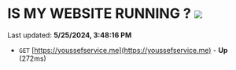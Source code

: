 # IS MY WEBSITE RUNNING ? [![](https://img.shields.io/static/v1?label=Sponsor&message=%E2%9D%A4&logo=GitHub&color=%23fe8e86)](https://github.com/sponsors/<username>)

Last updated: **5/25/2024, 3:48:16 PM**

- `GET` [https://youssefservice.me](https://youssefservice.me) - **Up** (272ms)
